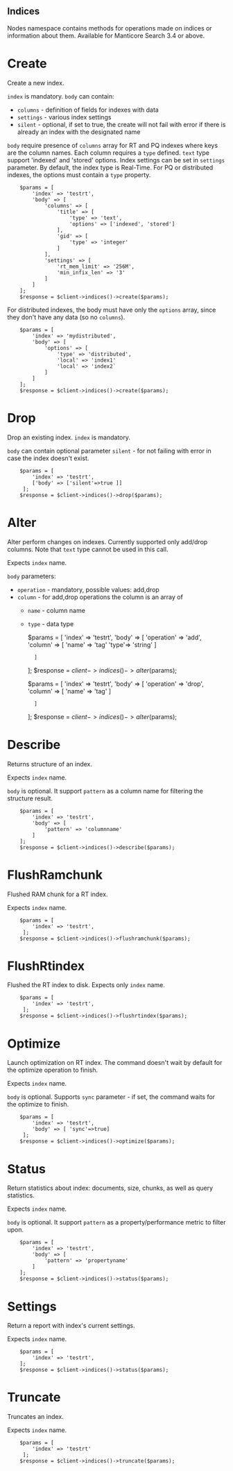 Indices
-------

Nodes namespace contains methods for operations made on indices or information about them. Available for  Manticore Search 3.4 or above.

Create
======
Create a new index.

`index` is mandatory.
`body` can contain:

* `columns` - definition of fields for indexes with data
* `settings` - various index settings
* `silent` -  optional, if set to true, the create will not fail with error if there is already an index with the designated name

`body` require presence of `columns`  array for RT and PQ indexes where keys are the column names. Each column requires a  `type` defined.
`text` type support 'indexed' and 'stored' options.
Index settings can be set in `settings` parameter. By default, the index type is Real-Time. For PQ or distributed indexes, the options must contain a `type` property.
 

        $params = [
            'index' => 'testrt',
            'body' => [
                'columns' => [
                    'title' => [
                        'type' => 'text',
                        'options' => ['indexed', 'stored']
                    ],
                    'gid' => [
                        'type' => 'integer'
                    ]
                ],
                'settings' => [
                    'rt_mem_limit' => '256M',
                    'min_infix_len' => '3'
                ]
            ]
        ];
        $response = $client->indices()->create($params);
        
For distributed indexes, the body must have only the `options` array, since they don't have any data (so no `columns`).

        $params = [
            'index' => 'mydistributed',
            'body' => [
                'options' => [
                    'type' => 'distributed',
                    'local' => 'index1'
                    'local' => 'index2`
                ]
            ]
        ];
        $response = $client->indices()->create($params);        

       
Drop
===
Drop an existing index. `index` is mandatory.

`body` can contain optional parameter `silent` - for not failing with error in case the index doesn't exist.


        $params = [
            'index' => 'testrt',
            ['body' => ['silent'=>true ]]
         ];
        $response = $client->indices()->drop($params);
        
Alter
====
Alter perform changes on indexes. Currently supported only add/drop columns.
Note that `text` type cannot be used in this call.

Expects `index` name.

`body` parameters:
 
* `operation` -  mandatory, possible values: add,drop
* `column` -  for add,drop operations the column is an array of
    * `name` -  column name
    * `type` - data type
 

        $params = [
            'index' => 'testrt',
            'body' => [
                'operation' => 'add',
                'column' => [
                    'name' => 'tag'
                    'type'=> 'string'
                ]
                   
            ]
        ];
        $response = $client->indices()->alter($params);
        
        $params = [
            'index' => 'testrt',
            'body' => [
                'operation' => 'drop',
                'column' => [
                    'name' => 'tag'
                ]
                   
            ]
        ];
        $response = $client->indices()->alter($params);        

Describe
========
Returns structure of an index.

Expects `index` name.

`body` is optional. It support `pattern` as a column name for filtering the structure result.

        $params = [
            'index' => 'testrt',
            'body' => [
                'pattern' => 'columnname'
            ]
        ];
        $response = $client->indices()->describe($params);

FlushRamchunk
=============
Flushed RAM chunk for a RT index.

Expects `index` name.

        $params = [
            'index' => 'testrt',
         ];
        $response = $client->indices()->flushramchunk($params);               

FlushRtindex
============
Flushed the RT index to disk.
Expects only `index` name.

        $params = [
            'index' => 'testrt',
         ];
        $response = $client->indices()->flushrtindex($params);

Optimize
========

Launch optimization on RT index. The command doesn't wait by default for the optimize operation to finish. 

Expects `index` name.

`body` is optional. Supports `sync` parameter - if set, the command waits for the optimize to finish.


        $params = [
            'index' => 'testrt',
            'body' => [ 'sync'=>true]
         ];
        $response = $client->indices()->optimize($params);      

Status
======
Return statistics about index: documents, size, chunks, as well as query statistics.

Expects `index` name. 

`body` is optional. It support `pattern` as a property/performance metric to filter upon.

        $params = [
            'index' => 'testrt',
            'body' => [
                'pattern' => 'propertyname'
            ]
        ];
        $response = $client->indices()->status($params);

Settings
========
Return a report with index's current settings.

Expects `index` name.


        $params = [
            'index' => 'testrt',
        ];
        $response = $client->indices()->status($params);

Truncate
========
Truncates an index. 

Expects `index` name.
 
        $params = [
            'index' => 'testrt'
         ];
        $response = $client->indices()->truncate($params);                                                  